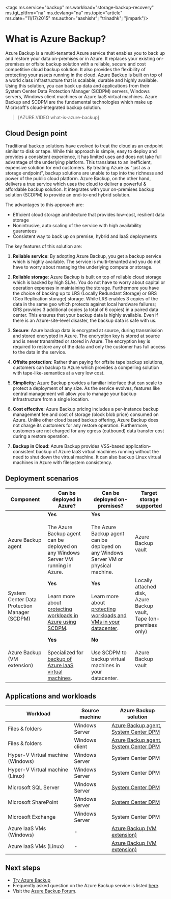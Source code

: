 <properties
    pageTitle="What is Azure Backup? | Microsoft Azure"
    description="With Azure Backup and recovery services you can backup and restore data and applications from Windows servers, Windows client machines, SCDPM servers or Azure virtual machines."
    services="backup"
    documentationCenter=""
    authors="trinadhk"
    manager="shreeshd"
    editor="tysonn"
    keywords="backup and restore; recovery services"/>

<tags
    ms.service="backup"
    ms.workload="storage-backup-recovery"
    ms.tgt_pltfrm="na"
    ms.devlang="na"
    ms.topic="article"
    ms.date="11/17/2015"
    ms.author="aashishr"; "trinadhk"; "jimpark"/>

# What is Azure Backup?
Azure Backup is a multi-tenanted Azure service that enables you to back up and restore your data on-premises or in Azure. It replaces your existing on-premises or offsite backup solution with a reliable, secure and cost competitive cloud backup solution. It also provides the flexibility of protecting your assets running in the cloud. Azure Backup is built on top of a world class infrastructure that is scalable, durable and highly available. Using this solution, you can back up data and applications from their System Center Data Protection Manager (SCDPM) servers, Windows servers, Windows client machines or Azure IaaS virtual machines. Azure Backup and SCDPM are the fundamental technologies which make up Microsoft's cloud-integrated backup solution.

> [AZURE.VIDEO what-is-azure-backup]

## Cloud Design point
Traditional backup solutions have evolved to treat the cloud as an endpoint similar to disk or tape. While this approach is simple, easy to deploy and provides a consistent experience, it has limited uses and does not take full advantage of the underlying platform. This translates to an inefficient, expensive solution for end customers. By treating Azure as "just as a storage endpoint", backup solutions are unable to tap into the richness and power of the public cloud platform. Azure Backup, on the other hand, delivers a true service which uses the cloud to deliver a powerful & affordable backup solution. It integrates with your on-premises backup solution (SCDPM) to provide an end-to-end hybrid solution.

The advantages to this approach are:

- Efficient cloud storage architecture that provides low-cost, resilient data storage
- Nonintrusive, auto scaling of the service with high availability guarantees
- Consistent way to back up on premise, hybrid and IaaS deployments

The key features of this solution are:

1. **Reliable service**: By adopting Azure Backup, you get a backup service which is highly available. The service is multi-tenanted and you do not have to worry about managing the underlying compute or storage.

2. **Reliable storage**: Azure Backup is built on top of reliable cloud storage which is backed by high SLAs. You do not have to worry about capital or operation expenses in maintaining the storage. Furthermore you have the choice of backing up to LRS (Locally Redundant Storage) or GRS (Geo Replication storage) storage. While LRS enables 3 copies of the data in the same geo which protects against local hardware failures; GRS provides 3 additional copies (a total of 6 copies) in a paired data center. This ensures that your backup data is highly available. Even if there is an Azure-site-level disaster, the backup data is safe with us.

3. **Secure**: Azure backup data is encrypted at source, during transmission and stored encrypted in Azure.  The encryption key is stored at source and is never transmitted or stored in Azure. The encryption key is required to restore any of the data and only the customer has full access to the data in the service.

4. **Offsite protection**: Rather than paying for offsite tape backup solutions, customers can backup to Azure which provides a compelling solution with tape-like-semantics at a very low cost.

5. **Simplicity**: Azure Backup provides a familiar interface that can scale to protect a deployment of any size.  As the service evolves, features like central management will allow you to manage your backup infrastructure from a single location.

6. **Cost effective**:  Azure Backup pricing includes a per-instance backup management fee and cost of storage (block blob price) consumed on Azure.  Unlike other cloud based backup offering, Azure Backup does not charge its customers for any restore operation. Furthermore, customers are not charged for any egress (outbound) data transfer cost during a restore operation.

7. **Backup in Cloud**: Azure Backup provides VSS-based application-consistent backup of Azure IaaS virtual machines running without the need to shut down the virtual machine. It can also backup Linux virtual machines in Azure with filesystem consistency.


## Deployment scenarios
| Component | Can be deployed in Azure? | Can be deployed on-premises? | Target storage supported|
| --- | --- | --- | --- |
| Azure Backup agent | **Yes** <br><br>The Azure Backup agent can be deployed on any Windows Server VM running in Azure. | **Yes** <br><br>The Azure Backup agent can be deployed on any Windows Server VM or physical machine. | Azure Backup vault |
| System Center Data Protection Manager (SCDPM) | **Yes** <br><br>Learn more about [protecting workloads in Azure using SCDPM](http://blogs.technet.com/b/dpm/archive/2014/09/02/azure-iaas-workload-protection-using-data-protection-manager.aspx). | **Yes** <br><br>Learn more about [protecting workloads and VMs in your datacenter](https://technet.microsoft.com/en-us/library/hh758173.aspx). | Locally attached disk,<br>Azure Backup vault,<br>Tape (on-premises only) |
| Azure Backup (VM extension) | **Yes** <br><br>Specialized for [backup of Azure IaaS virtual machines](backup-azure-vms-introduction.md). | **No** <br><br>Use SCDPM to backup virtual machines in your datacenter. | Azure Backup vault |


## Applications and workloads

| Workload | Source machine | Azure Backup solution |
| --- | --- |---|
| Files & folders | Windows Server | [Azure Backup agent](backup-configure-vault.md),<br> [System Center DPM](backup-azure-dpm-introduction.md) |
| Files & folders | Windows client | [Azure Backup agent](backup-configure-vault.md),<br> [System Center DPM](backup-azure-dpm-introduction.md) |
| Hyper-V Virtual machine (Windows) | Windows Server | System Center DPM |
| Hyper-V Virtual machine (Linux) | Windows Server | System Center DPM |
| Microsoft SQL Server | Windows Server | [System Center DPM](backup-azure-backup-sql.md) |
| Microsoft SharePoint | Windows Server | [System Center DPM](backup-azure-backup-sharepoint.md) |
| Microsoft Exchange |  Windows Server | System Center DPM |
| Azure IaaS VMs (Windows)|  - | [Azure Backup (VM extension)](backup-azure-vms-introduction.md) |
| Azure IaaS VMs (Linux) | - | [Azure Backup (VM extension)](backup-azure-vms-introduction.md) |


## Next steps
- [Try Azure Backup](backup-try-azure-backup-in-10-mins.md)
- Frequently asked question on the Azure Backup service is listed [here](backup-azure-backup-faq.md).
- Visit the [Azure Backup Forum](http://go.microsoft.com/fwlink/p/?LinkId=290933).


